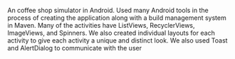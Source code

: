 An coffee shop simulator in Android. Used many Android tools in the process of creating the application along with a build management system in Maven. 
Many of the activities have ListViews, RecyclerViews, ImageViews, and Spinners. We also created individual layouts for each activity to give each
activity a unique and distinct look. We also used Toast and AlertDialog to communicate with the user 
